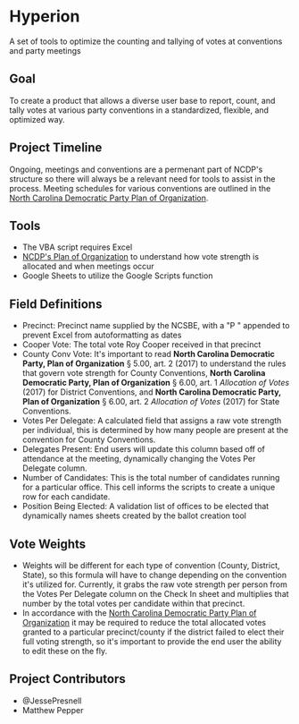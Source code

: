# Hyperion
A set of tools to optimize the counting and tallying of votes at conventions and party meetings

## Goal
To create a product that allows a diverse user base to report, count, and tally votes at various party conventions in a standardized, flexible, and optimized way. 

## Project Timeline
Ongoing, meetings and conventions are a permenant part of NCDP's structure so there will always be a relevant need for tools to assist in the process. Meeting schedules for various conventions are outlined in the [North Carolina Democratic Party Plan of Organization](https://drive.google.com/file/d/0B3VE_bcfX7g1Nlkyd083TXp2aW8/view).

## Tools
- The VBA script requires Excel
- [NCDP's Plan of Organization](https://drive.google.com/file/d/0B3VE_bcfX7g1Nlkyd083TXp2aW8/view) to understand how vote strength is allocated and when meetings occur
- Google Sheets to utilize the Google Scripts function

## Field Definitions
- Precinct: Precinct name supplied by the NCSBE, with a "P " appended to prevent Excel from autoformatting as dates
- Cooper Vote: The total vote Roy Cooper received in that precinct
- County Conv Vote: It's important to read **North Carolina Democratic Party, Plan of Organization** § 5.00, art. 2 (2017) to understand the rules that govern vote strength for County Conventions, **North Carolina Democratic Party, Plan of Organization** § 6.00, art. 1 *Allocation of Votes* (2017) for District Conventions, and **North Carolina Democratic Party, Plan of Organization** § 6.00, art. 2 *Allocation of Votes* (2017) for State Conventions.
- Votes Per Delegate: A calculated field that assigns a raw vote strength per individual, this is determined by how many people are present at the convention for County Conventions. 
- Delegates Present: End users will update this column based off of attendance at the meeting, dynamically changing the Votes Per Delegate column.
- Number of Candidates: This is the total number of candidates running for a particular office. This cell informs the scripts to create a unique row for each candidate.
- Position Being Elected: A validation list of offices to be elected that dynamically names sheets created by the ballot creation tool

## Vote Weights
- Weights will be different for each type of convention (County, District, State), so this formula will have to change depending on the convention it's utilized for. Currently, it grabs the raw vote strength per person from the Votes Per Delegate column on the Check In sheet and multiplies that number by the total votes per candidate within that precinct. 
- In accordance with the [North Carolina Democratic Party Plan of Organization](https://drive.google.com/file/d/0B3VE_bcfX7g1Nlkyd083TXp2aW8/view) it may be required to reduce the total allocated votes granted to a particular precinct/county if the district failed to elect their full voting strength, so it's important to provide the end user the ability to edit these on the fly. 

## Project Contributors
- @JessePresnell
- Matthew Pepper
